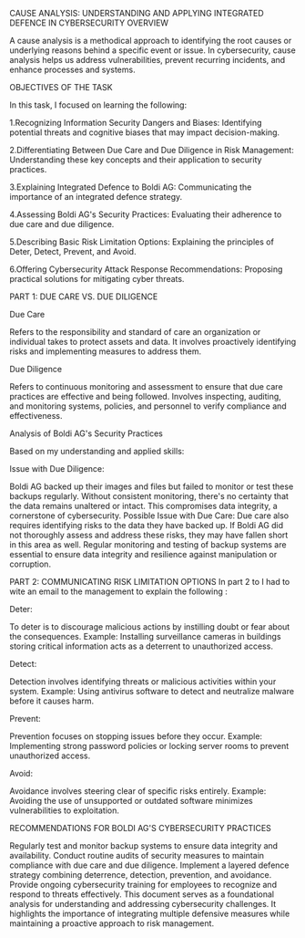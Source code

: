 CAUSE ANALYSIS: UNDERSTANDING AND APPLYING INTEGRATED DEFENCE IN CYBERSECURITY
OVERVIEW

A cause analysis is a methodical approach to identifying the root causes or underlying reasons behind a specific event or issue. In cybersecurity, cause analysis helps us address vulnerabilities, prevent recurring incidents, and enhance processes and systems.

OBJECTIVES OF THE TASK

In this task, I focused on learning the following:

1.Recognizing Information Security Dangers and Biases: Identifying potential threats and cognitive biases that may impact decision-making.

2.Differentiating Between Due Care and Due Diligence in Risk Management: Understanding these key concepts and their application to security practices.

3.Explaining Integrated Defence to Boldi AG: Communicating the importance of an integrated defence strategy.

4.Assessing Boldi AG's Security Practices: Evaluating their adherence to due care and due diligence.

5.Describing Basic Risk Limitation Options: Explaining the principles of Deter, Detect, Prevent, and Avoid.

6.Offering Cybersecurity Attack Response Recommendations: Proposing practical solutions for mitigating cyber threats.


PART 1: DUE CARE VS. DUE DILIGENCE

Due Care

Refers to the responsibility and standard of care an organization or individual takes to protect assets and data.
It involves proactively identifying risks and implementing measures to address them.

Due Diligence

Refers to continuous monitoring and assessment to ensure that due care practices are effective and being followed.
Involves inspecting, auditing, and monitoring systems, policies, and personnel to verify compliance and effectiveness.

Analysis of Boldi AG's Security Practices

Based on my understanding and applied skills:

Issue with Due Diligence:

Boldi AG backed up their images and files but failed to monitor or test these backups regularly. Without consistent monitoring, there's no certainty that the data remains unaltered or intact. This compromises data integrity, a cornerstone of cybersecurity.
Possible Issue with Due Care:
Due care also requires identifying risks to the data they have backed up. If Boldi AG did not thoroughly assess and address these risks, they may have fallen short in this area as well.
Regular monitoring and testing of backup systems are essential to ensure data integrity and resilience against manipulation or corruption.

PART 2: COMMUNICATING RISK LIMITATION OPTIONS
In part 2 to I had to wite an email to the management to explain the following :

Deter:

To deter is to discourage malicious actions by instilling doubt or fear about the consequences.
Example: Installing surveillance cameras in buildings storing critical information acts as a deterrent to unauthorized access.

Detect:

Detection involves identifying threats or malicious activities within your system.
Example: Using antivirus software to detect and neutralize malware before it causes harm.

Prevent:

Prevention focuses on stopping issues before they occur.
Example: Implementing strong password policies or locking server rooms to prevent unauthorized access.

Avoid:

Avoidance involves steering clear of specific risks entirely. Example: Avoiding the use of unsupported or outdated software minimizes vulnerabilities to exploitation.


RECOMMENDATIONS FOR BOLDI AG'S CYBERSECURITY PRACTICES

Regularly test and monitor backup systems to ensure data integrity and availability.
Conduct routine audits of security measures to maintain compliance with due care and due diligence.
Implement a layered defence strategy combining deterrence, detection, prevention, and avoidance.
Provide ongoing cybersecurity training for employees to recognize and respond to threats effectively.
This document serves as a foundational analysis for understanding and addressing cybersecurity challenges. It highlights the importance of integrating multiple defensive measures while maintaining a proactive approach to risk management.
